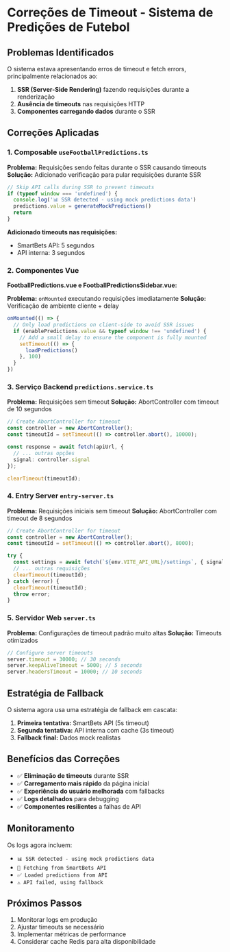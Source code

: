# Correções de Timeout - Sistema de Predições de Futebol

## Problemas Identificados

O sistema estava apresentando erros de timeout e fetch errors, principalmente relacionados ao:

1. **SSR (Server-Side Rendering)** fazendo requisições durante a renderização
2. **Ausência de timeouts** nas requisições HTTP
3. **Componentes carregando dados** durante o SSR

## Correções Aplicadas

### 1. Composable `useFootballPredictions.ts`

**Problema:** Requisições sendo feitas durante o SSR causando timeouts
**Solução:** Adicionado verificação para pular requisições durante SSR

```typescript
// Skip API calls during SSR to prevent timeouts
if (typeof window === 'undefined') {
  console.log('📊 SSR detected - using mock predictions data')
  predictions.value = generateMockPredictions()
  return
}
```

**Adicionado timeouts nas requisições:**
- SmartBets API: 5 segundos
- API interna: 3 segundos

### 2. Componentes Vue

**FootballPredictions.vue e FootballPredictionsSidebar.vue:**

**Problema:** `onMounted` executando requisições imediatamente
**Solução:** Verificação de ambiente cliente + delay

```typescript
onMounted(() => {
  // Only load predictions on client-side to avoid SSR issues
  if (enablePredictions.value && typeof window !== 'undefined') {
    // Add a small delay to ensure the component is fully mounted
    setTimeout(() => {
      loadPredictions()
    }, 100)
  }
})
```

### 3. Serviço Backend `predictions.service.ts`

**Problema:** Requisições sem timeout
**Solução:** AbortController com timeout de 10 segundos

```typescript
// Create AbortController for timeout
const controller = new AbortController();
const timeoutId = setTimeout(() => controller.abort(), 10000);

const response = await fetch(apiUrl, {
  // ... outras opções
  signal: controller.signal
});

clearTimeout(timeoutId);
```

### 4. Entry Server `entry-server.ts`

**Problema:** Requisições iniciais sem timeout
**Solução:** AbortController com timeout de 8 segundos

```typescript
// Create AbortController for timeout
const controller = new AbortController();
const timeoutId = setTimeout(() => controller.abort(), 8000);

try {
  const settings = await fetch(`${env.VITE_API_URL}/settings`, { signal: controller.signal });
  // ... outras requisições
  clearTimeout(timeoutId);
} catch (error) {
  clearTimeout(timeoutId);
  throw error;
}
```

### 5. Servidor Web `server.ts`

**Problema:** Configurações de timeout padrão muito altas
**Solução:** Timeouts otimizados

```typescript
// Configure server timeouts
server.timeout = 30000; // 30 seconds
server.keepAliveTimeout = 5000; // 5 seconds
server.headersTimeout = 10000; // 10 seconds
```

## Estratégia de Fallback

O sistema agora usa uma estratégia de fallback em cascata:

1. **Primeira tentativa:** SmartBets API (5s timeout)
2. **Segunda tentativa:** API interna com cache (3s timeout)
3. **Fallback final:** Dados mock realistas

## Benefícios das Correções

- ✅ **Eliminação de timeouts** durante SSR
- ✅ **Carregamento mais rápido** da página inicial
- ✅ **Experiência do usuário melhorada** com fallbacks
- ✅ **Logs detalhados** para debugging
- ✅ **Componentes resilientes** a falhas de API

## Monitoramento

Os logs agora incluem:
- `📊 SSR detected - using mock predictions data`
- `🔄 Fetching from SmartBets API`
- `✅ Loaded predictions from API`
- `⚠️ API failed, using fallback`

## Próximos Passos

1. Monitorar logs em produção
2. Ajustar timeouts se necessário
3. Implementar métricas de performance
4. Considerar cache Redis para alta disponibilidade 
